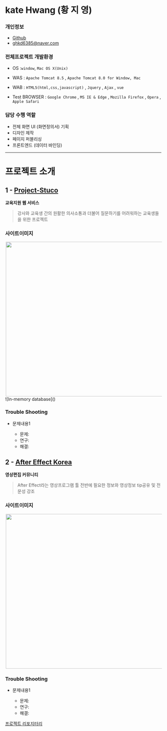 # kate Hwang (황 지 영)

### 개인정보
- [Github](https://github.com/kate-Hwang/Portfolio)
- [ghkd6385@naver.com](ghkd6385@naver.com)

### 전체프로젝트 개발환경 
- OS  :`window`, `Mac OS X(Unix)`

- WAS : `Apache Tomcat 8.5` , `Apache Tomcat 8.0 for Window, Mac`

- WAB : `HTML5(html,css,javascript)` , `Jquery` , `Ajax` , `vue`

- Test BROWSER : `Google Chrome` , `MS IE & Edge` , `Mozilla Firefox` , `Opera` , `Apple Safari`

### 담당 수행 역할
- 전체 화면 UI (화면정의서) 기획
- 디자인 제작
- 페이지 퍼블리싱
- 프론트엔드 (데이터 바인딩)

****

# 프로젝트 소개
## 1 - [Project-Stuco](https://github.com/wnstkdyu/afterHackDay2018)
   **교육지원 웹 서비스**
 >강사와 교육생 간의 원활한 의사소통과 더불어 질문하기를
 어려워하는 교육생들을 위한 프로젝트


 ### 사이트이미지

 <img src="images/Picka_main.png" width="800" height="500" hspace="2">
 ![In-memory database]()

 ### Trouble Shooting
 -  문제내용1

    - 문제: 
    - 연구: 
    - 해결: 


 ## 2 - [After Effect Korea](https://github.com/wnstkdyu/afterHackDay2018)

   **영상편집 커뮤니티**
 >After Effect라는 영상프로그램 툴 전반에 
 필요한 정보와 영상정보 tip공유 및 전문성 강조 

 ### 사이트이미지

<img src="images/Picka_main.png" width="800" height="500" hspace="2">

 ### Trouble Shooting
 -  문제내용1

    - 문제: 
    - 연구: 
    - 해결: 



[프로젝트 리포지터리](https://github.com/RodoPacaGiraffe/BoostCamp_iOS_Electo)

 
